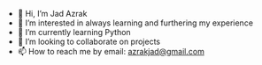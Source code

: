 - 👋 Hi, I’m Jad Azrak
- 👀 I’m interested in always learning and furthering my experience
- 🌱 I’m currently learning Python
- 💞️ I’m looking to collaborate on projects 
- 📫 How to reach me by email: azrakjad@gmail.com


